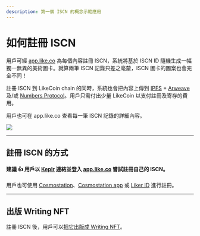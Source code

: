 ```yaml
---
description: 第一個 ISCN 的概念示範應用
---
```


# 如何註冊 ISCN

用戶可經 [app.like.co](https://app.like.co/) 為每個內容註冊 ISCN，系統將基於 ISCN ID 隨機生成一幅獨一無異的美術圖卡。就算兩筆 ISCN 記錄只差之毫釐，ISCN 圖卡的圖案也會完全不同！

註冊 ISCN 到 LikeCoin chain 的同時，系統也會把內容上傳到 [IPFS](https://ipfs.io/) + [Arweave](https://www.arweave.org/) 及/或 [Numbers Protocol](https://www.numbersprotocol.io/)。用戶只需付出少量 LikeCoin 以支付註冊及寄存的費用。

用戶也可在 app.like.co 查看每一筆 ISCN 記錄的詳細內容。

![](../../../.gitbook/assets/app.like.co.png)

***

## 註冊 ISCN 的方式

#### 建議 :thumbsup: 用戶以 [Keplr](keplr.md) 連結並登入 [app.like.co](https://app.like.co/) 嘗試註冊自己的 ISCN。

用戶也可使用 [Cosmostation](../../writing-nft/nft-portal/cosmostation.md)、[Cosmostation app](../../writing-nft/nft-portal/cosmostation-app.md) 或 [Liker ID](../../writing-nft/nft-portal/liker-land-app.md) 進行註冊。

***

## 出版 Writing NFT

註冊 ISCN 後，用戶可以[把它出版成 Writing NFT](../../writing-nft/nft-portal/by-iscn-id.md)。&#x20;
